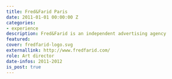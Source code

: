 ```yaml
---
title: Fred&Farid Paris
date: 2011-01-01 00:00:00 Z
categories:
- experience
description: Fred&Farid is an independent advertising agency
featured: 
cover: fredfarid-logo.svg
externallink: http://www.fredfarid.com/
role: Art director
date-infos: 2011-2012
is_post: true
---
```


